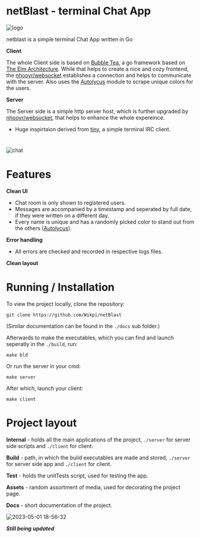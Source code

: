 # netBlast - terminal Chat App
![logo](https://user-images.githubusercontent.com/66695611/236645045-78d58f2b-8483-442e-9f7c-f13d7eb9cbe7.png)

netblast is a simple terminal Chat App written in Go

**Client**

The whole Client side is based on [Bubble Tea](https://github.com/charmbracelet/bubbletea), a go framework based on [The Elm Architecture](https://guide.elm-lang.org/architecture/).
While that helps to create a nice and cozy frontend, the [nhooyr/websocket](https://github.com/nhooyr/websocket) establishes a connection and helps to communicate with the server.
Also uses the [Autolycus](https://github.com/Wikpi/Autolycus) module to scrape unique colors for the users.

**Server**

The Server side is a simple http server host, which is further upgraded by [nhooyr/websocket](https://github.com/nhooyr/websocket), that helps to enhance the whole expereince.

* Huge inspirtaion derived from [tiny](https://github.com/osa1/tiny), a simple terminal IRC client.

#
![chat](https://user-images.githubusercontent.com/66695611/236644775-e5403f6f-0983-4ef3-a36a-2613732195d5.png)

# Features
**Clean UI**
* Chat room is only shown to registered users.
* Messages are accompanied by a timestamp and seperated by full date, if they were written on a different day.
* Every name is unique and has a randomly picked color to stand out from the others ([Autolycus](https://github.com/Wikpi/Autolycus)).

**Error handling**
* All errors are checked and recorded in respective logs files.

**Clean layout**

# Running / Installation
To view the project locally, clone the repository:
```
git clone https://github.com/Wikpi/netBlast
```
(Similar documentation can be found in the `./docs` sub folder.)

Afterwards to make the executables, which you can find and launch seperatly in the `./build`, run:
```
make bld
```

Or run the server in your cmd:
```
make server
```

After which, launch your client:
```
make client
```

# Project layout
**Internal** - holds all the main applications of the project, `./server` for server side scripts and `./client` for client.

**Build** - path, in which the build executables are made and stored, `./server` for server side app and `./client` for client.

**Test** - holds the unitTests script, used for testing the app.

**Assets** - random assortment of media, used for decorating the project page.

**Docs** - short documentation of the project.



![2023-05-01 18-56-32](https://user-images.githubusercontent.com/66695611/235483409-93815da2-ae86-4116-bdf8-f9f40704745d.gif)

***Still being updated***

